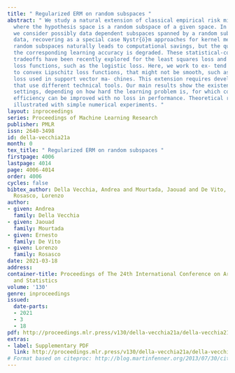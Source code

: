 ```yaml
---
title: " Regularized ERM on random subspaces "
abstract: " We study a natural extension of classical empirical risk minimization,
  where the hypothesis space is a random subspace of a given space. In particular,
  we consider possibly data dependent subspaces spanned by a random subset of the
  data, recovering as a special case Nystr{ö}m approaches for kernel methods. Considering
  random subspaces naturally leads to computational savings, but the question is whether
  the corresponding learning accuracy is degraded. These statistical-computational
  tradeoffs have been recently explored for the least squares loss and self-concordant
  loss functions, such as the logistic loss. Here, we work to ex- tend these results
  to convex Lipschitz loss functions, that might not be smooth, such as the hinge
  loss used in support vector ma- chines. This extension requires developing new proofs,
  that use different technical tools. Our main results show the existence of different
  settings, depending on how hard the learning problem is, for which computational
  efficiency can be improved with no loss in performance. Theoretical results are
  illustrated with simple numerical experiments. "
layout: inproceedings
series: Proceedings of Machine Learning Research
publisher: PMLR
issn: 2640-3498
id: della-vecchia21a
month: 0
tex_title: " Regularized ERM on random subspaces "
firstpage: 4006
lastpage: 4014
page: 4006-4014
order: 4006
cycles: false
bibtex_author: Della Vecchia, Andrea and Mourtada, Jaouad and De Vito, Ernesto and
  Rosasco, Lorenzo
author:
- given: Andrea
  family: Della Vecchia
- given: Jaouad
  family: Mourtada
- given: Ernesto
  family: De Vito
- given: Lorenzo
  family: Rosasco
date: 2021-03-18
address: 
container-title: Proceedings of The 24th International Conference on Artificial Intelligence
  and Statistics
volume: '130'
genre: inproceedings
issued:
  date-parts:
  - 2021
  - 3
  - 18
pdf: http://proceedings.mlr.press/v130/della-vecchia21a/della-vecchia21a.pdf
extras:
- label: Supplementary PDF
  link: http://proceedings.mlr.press/v130/della-vecchia21a/della-vecchia21a-supp.pdf
# Format based on citeproc: http://blog.martinfenner.org/2013/07/30/citeproc-yaml-for-bibliographies/
---
```

